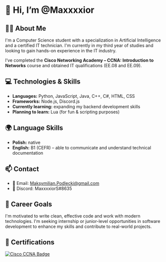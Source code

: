# 👋 Hi, I’m @Maxxxxior

## 👨‍💻 About Me
I'm a Computer Science student with a specialization in Artificial Intelligence and a certified IT technician. I'm currently in my third year of studies and looking to gain hands-on experience in the IT industry.

I’ve completed the **Cisco Networking Academy – CCNA: Introduction to Networks** course and obtained IT qualifications (EE.08 and EE.09).

## 💻 Technologies & Skills
- **Languages:** Python, JavaScript, Java, C++, C#, HTML, CSS
- **Frameworks:** Node.js, Discord.js
- **Currently learning:** expanding my backend development skills
- **Planning to learn:** Lua (for fun & scripting purposes)

## 🌍 Language Skills
- **Polish:** native
- **English:** B1 (CEFR) – able to communicate and understand technical documentation

## 📫 Contact
- 📧 Email: Maksymilian.Podlecki@gmail.com
- 💬 Discord: MaxxxxiorS#8635

## 🎯 Career Goals
I'm motivated to write clean, effective code and work with modern technologies. I'm seeking internship or junior-level opportunities in software development to enhance my skills and contribute to real-world projects.

## 📜 Certifications
[![Cisco CCNA Badge](https://images.credly.com/size/340x340/images/70d71df5-f3dc-4380-9b9d-f22513a70417/CCNAITN__1_.png)](https://www.credly.com/badges/0eac1809-f4e8-4dd3-be92-e76c70ab275e)

<!--- - 💞️ I’m looking to collaborate on ... --->

<!---
Maxxxxior/Maxxxxior is a ✨ special ✨ repository because its `README.md` (this file) appears on your GitHub profile.
You can click the Preview link to take a look at your changes.
--->
